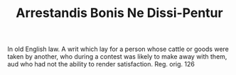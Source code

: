 ---
title: Arrestandis Bonis Ne Dissi-Pentur
letter: A
permalink: "/definitions/arrestandis-bonis-ne-dissi-pentur.html"
body: In old English law. A writ which lay for a person whose cattle or goods were
  taken by another, who during a contest was likely to make away with them, aud who
  had not the ability to render satisfaction. Reg. orig. 126
published_at: '2018-07-07'
layout: post
---